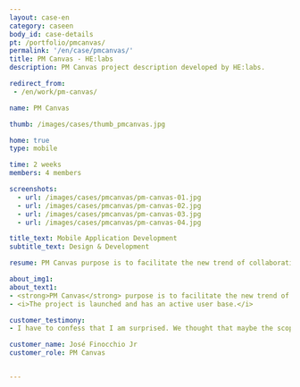 ```yaml
---
layout: case-en
category: caseen
body_id: case-details
pt: /portfolio/pmcanvas/
permalink: '/en/case/pmcanvas/'
title: PM Canvas - HE:labs
description: PM Canvas project description developed by HE:labs.

redirect_from:
 - /en/work/pm-canvas/

name: PM Canvas

thumb: /images/cases/thumb_pmcanvas.jpg

home: true
type: mobile

time: 2 weeks
members: 4 members

screenshots:
  - url: /images/cases/pmcanvas/pm-canvas-01.jpg
  - url: /images/cases/pmcanvas/pm-canvas-02.jpg
  - url: /images/cases/pmcanvas/pm-canvas-03.jpg
  - url: /images/cases/pmcanvas/pm-canvas-04.jpg

title_text: Mobile Application Development
subtitle_text: Design & Development

resume: PM Canvas purpose is to facilitate the new trend of collaborative project creation of all sizes

about_img1:
about_text1:
- <strong>PM Canvas</strong> purpose is to facilitate the new trend of collaborative project creation of all sizes. You can draw up plans in real time, regardless of geographic location . Use the right methodology and the right pair application for the right project.
- <i>The project is launched and has an active user base.</i>

customer_testimony:
- I have to confess that I am surprised. We thought that maybe the scope was too big, but in the end, everything went well. And also, they delivered one thing that is very important to us, the "wow" factor! Today I look at the app and say 'Wow !'

customer_name: José Finocchio Jr
customer_role: PM Canvas


---
```

